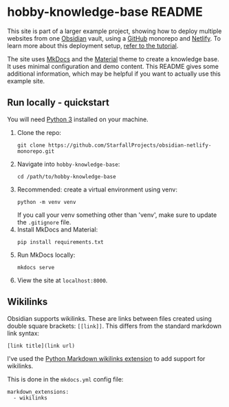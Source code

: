 # hobby-knowledge-base README

This site is part of a larger example project, showing how to deploy multiple websites from one [Obsidian](https://obsidian.md/) vault, using a [GitHub](https://github.com/) monorepo and [Netlify](https://www.netlify.com/). To learn more about this deployment setup, [refer to the tutorial](https://www.starfallprojects.co.uk/posts/obsidian-monorepo/).

The site uses [MkDocs](https://www.mkdocs.org/) and the [Material](https://squidfunk.github.io/mkdocs-material/getting-started/) theme to create a knowledge base. It uses minimal configuration and demo content. This README gives some additional information, which may be helpful if you want to actually use this example site.

## Run locally - quickstart

You will need [Python 3](https://www.python.org/downloads/) installed on your machine.

1. Clone the repo:
    ```
    git clone https://github.com/StarfallProjects/obsidian-netlify-monorepo.git
    ```
2. Navigate into `hobby-knowledge-base`:
    ```
    cd /path/to/hobby-knowledge-base
    ```
3. Recommended: create a virtual environment using venv:
    ```
    python -m venv venv
    ```
    If you call your venv something other than 'venv', make sure to update the `.gitignore` file.
4. Install MkDocs and Material:
    ```
    pip install requirements.txt
    ```
5. Run MkDocs locally:
    ```
    mkdocs serve
    ```
6. View the site at `localhost:8000`.

## Wikilinks

Obsidian supports wikilinks. These are links between files created using double square brackets: `[[link]]`. This differs from the standard markdown link syntax:

```
[link title](link url)
```

I've used the [Python Markdown wikilinks extension](https://python-markdown.github.io/extensions/wikilinks/) to add support for wikilinks.

This is done in the `mkdocs.yml` config file:

```
markdown_extensions:
  - wikilinks
```


